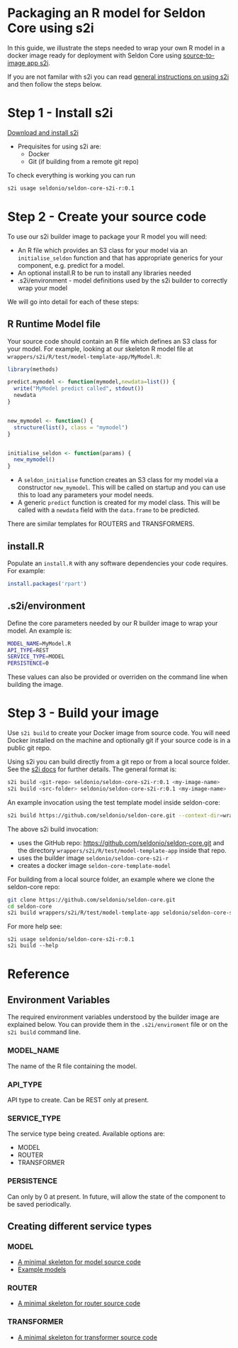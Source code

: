 # Packaging an R model for Seldon Core using s2i

In this guide, we illustrate the steps needed to wrap your own R model in a docker image ready for deployment with Seldon Core using [source-to-image app s2i](https://github.com/openshift/source-to-image).

If you are not familar with s2i you can read [general instructions on using s2i](./s2i.md) and then follow the steps below.

# Step 1 - Install s2i

[Download and install s2i](https://github.com/openshift/source-to-image#installation)

- Prequisites for using s2i are:
  - Docker
  - Git (if building from a remote git repo)

To check everything is working you can run

```bash
s2i usage seldonio/seldon-core-s2i-r:0.1
```

# Step 2 - Create your source code

To use our s2i builder image to package your R model you will need:

- An R file which provides an S3 class for your model via an `initialise_seldon` function and that has appropriate generics for your component, e.g. predict for a model.
- An optional install.R to be run to install any libraries needed
- .s2i/environment - model definitions used by the s2i builder to correctly wrap your model

We will go into detail for each of these steps:

## R Runtime Model file

Your source code should contain an R file which defines an S3 class for your model. For example, looking at our skeleton R model file at `wrappers/s2i/R/test/model-template-app/MyModel.R`:

```R
library(methods)

predict.mymodel <- function(mymodel,newdata=list()) {
  write("MyModel predict called", stdout())
  newdata
}


new_mymodel <- function() {
  structure(list(), class = "mymodel")
}


initialise_seldon <- function(params) {
  new_mymodel()
}
```

- A `seldon_initialise` function creates an S3 class for my model via a constructor `new_mymodel`. This will be called on startup and you can use this to load any parameters your model needs.
- A generic `predict` function is created for my model class. This will be called with a `newdata` field with the `data.frame` to be predicted.

There are similar templates for ROUTERS and TRANSFORMERS.

## install.R

Populate an `install.R` with any software dependencies your code requires. For example:

```R
install.packages('rpart')
```

## .s2i/environment

Define the core parameters needed by our R builder image to wrap your model. An example is:

```bash
MODEL_NAME=MyModel.R
API_TYPE=REST
SERVICE_TYPE=MODEL
PERSISTENCE=0
```

These values can also be provided or overriden on the command line when building the image.

# Step 3 - Build your image

Use `s2i build` to create your Docker image from source code. You will need Docker installed on the machine and optionally git if your source code is in a public git repo.

Using s2i you can build directly from a git repo or from a local source folder. See the [s2i docs](https://github.com/openshift/source-to-image/blob/master/docs/cli.md#s2i-build) for further details. The general format is:

```bash
s2i build <git-repo> seldonio/seldon-core-s2i-r:0.1 <my-image-name>
s2i build <src-folder> seldonio/seldon-core-s2i-r:0.1 <my-image-name>
```

An example invocation using the test template model inside seldon-core:

```bash
s2i build https://github.com/seldonio/seldon-core.git --context-dir=wrappers/s2i/R/test/model-template-app seldonio/seldon-core-s2i-r:0.1 seldon-core-template-model
```

The above s2i build invocation:

- uses the GitHub repo: https://github.com/seldonio/seldon-core.git and the directory `wrappers/s2i/R/test/model-template-app` inside that repo.
- uses the builder image `seldonio/seldon-core-s2i-r`
- creates a docker image `seldon-core-template-model`

For building from a local source folder, an example where we clone the seldon-core repo:

```bash
git clone https://github.com/seldonio/seldon-core.git
cd seldon-core
s2i build wrappers/s2i/R/test/model-template-app seldonio/seldon-core-s2i-r:0.1 seldon-core-template-model
```

For more help see:

```
s2i usage seldonio/seldon-core-s2i-r:0.1
s2i build --help
```

# Reference

## Environment Variables

The required environment variables understood by the builder image are explained below. You can provide them in the `.s2i/enviroment` file or on the `s2i build` command line.

### MODEL_NAME

The name of the R file containing the model.

### API_TYPE

API type to create. Can be REST only at present.

### SERVICE_TYPE

The service type being created. Available options are:

- MODEL
- ROUTER
- TRANSFORMER

### PERSISTENCE

Can only by 0 at present. In future, will allow the state of the component to be saved periodically.

## Creating different service types

### MODEL

- [A minimal skeleton for model source code](https://github.com/cliveseldon/seldon-core/tree/s2i/wrappers/s2i/R/test/model-template-app)
- [Example models](https://github.com/SeldonIO/seldon-core/tree/master/examples/models)

### ROUTER

- [A minimal skeleton for router source code](https://github.com/cliveseldon/seldon-core/tree/s2i/wrappers/s2i/R/test/router-template-app)

### TRANSFORMER

- [A minimal skeleton for transformer source code](https://github.com/cliveseldon/seldon-core/tree/s2i/wrappers/s2i/R/test/transformer-template-app)
